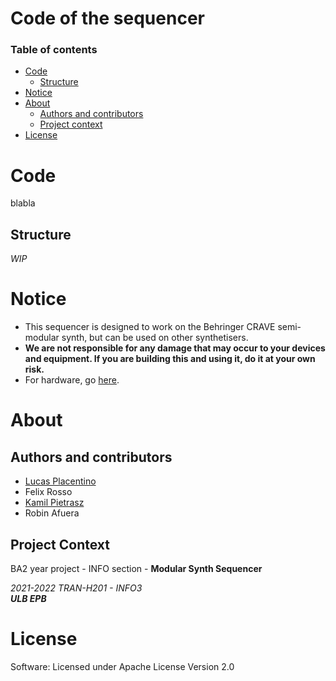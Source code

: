 # Code of the sequencer

### Table of contents

<!--ts-->
   * [Code](#code)
      * [Structure](#structure)
   * [Notice](#notice)
   * [About](#about)
      * [Authors and contributors](#authors-and-contributors)
      * [Project context](#project-context)
   * [License](#license)
<!--te-->


# Code
blabla

## Structure
*WIP*


# Notice

- This sequencer is designed to work on the Behringer CRAVE semi-modular synth, but can be used on other synthetisers.
- **We are not responsible for any damage that may occur to your devices and equipment. If you are building this and using it, do it at your own risk.**
- For hardware, go [here](https://github.com/lucasplacentino/TRANH201INFO3-Sequencer/tree/main/hardware).

# About

## Authors and contributors
- [Lucas Placentino](https://github.com/lucasplacentino)
- Felix Rosso
- [Kamil Pietrasz](https://github.com/NexieSlowo)
- Robin Afuera

## Project Context
BA2 year project - INFO section - **Modular Synth Sequencer**

*2021-2022 TRAN-H201 - INFO3* <br>
***ULB EPB***


# License
Software: Licensed under Apache License Version 2.0
